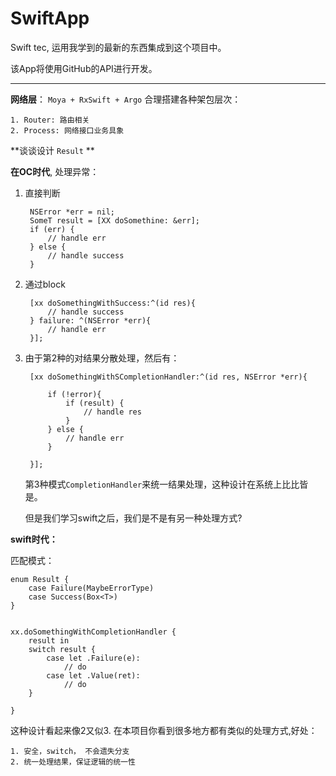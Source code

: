 # SwiftApp
Swift  tec, 运用我学到的最新的东西集成到这个项目中。

该App将使用GitHub的API进行开发。

--------------

**网络层**： `Moya + RxSwift + Argo` 合理搭建各种架包层次： 

    1. Router: 路由相关
    2. Process: 网络接口业务具象


**谈谈设计 `Result` **

**在OC时代**, 处理异常：

1. 直接判断

		NSError *err = nil;
		SomeT result = [XX doSomethine: &err];
		if (err) {
			// handle err
		} else {
			// handle success
		}
2. 通过block

		[xx doSomethingWithSuccess:^(id res){
			// handle success
		} failure: ^(NSError *err){
			// handle err
		}];
		
3. 由于第2种的对结果分散处理，然后有：

		[xx doSomethingWithSCompletionHandler:^(id res, NSError *err){
			
			if (!error){
				if (result) {
					// handle res
				}
			} else {
				// handle err
			}
			
		}];
		
	第3种模式`CompletionHandler`来统一结果处理，这种设计在系统上比比皆是。
	
	但是我们学习swift之后，我们是不是有另一种处理方式?
	
	
**swift时代：**

匹配模式：

	enum Result {
		case Failure(MaybeErrorType)
    	case Success(Box<T>)
	}
	
	
	xx.doSomethingWithCompletionHandler {
		result in 
		switch result {
			case let .Failure(e):
				// do 
			case let .Value(ret):
				// do 
		}
		
	}
	
	
这种设计看起来像2又似3. 在本项目你看到很多地方都有类似的处理方式,好处：

	1. 安全，switch， 不会遗失分支
	2. 统一处理结果，保证逻辑的统一性
	
	
	
	
	 



	
	

	
	
	








